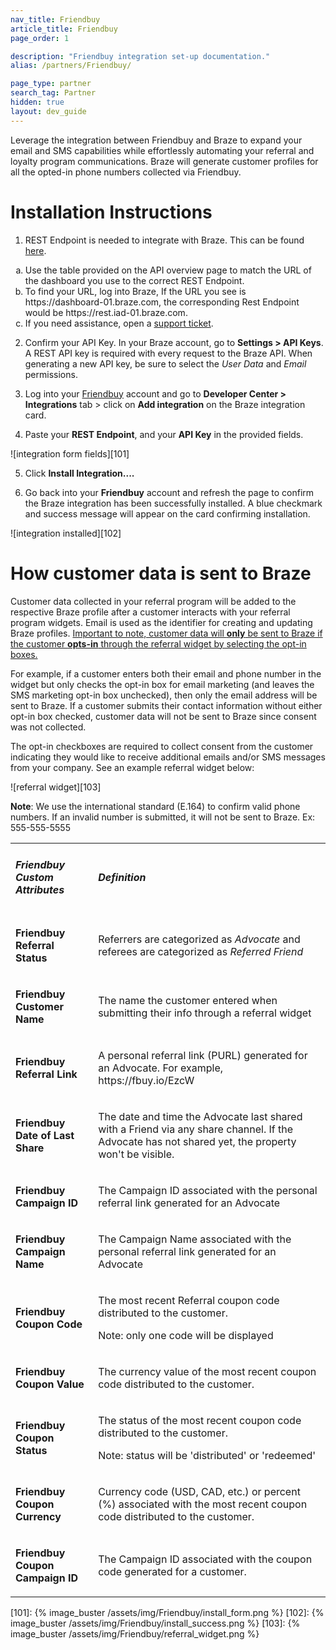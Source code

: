 ```yaml
---
nav_title: Friendbuy
article_title: Friendbuy
page_order: 1

description: "Friendbuy integration set-up documentation."
alias: /partners/Friendbuy/

page_type: partner
search_tag: Partner
hidden: true
layout: dev_guide
---
```


Leverage the integration between Friendbuy and Braze to expand your email and SMS capabilities while effortlessly automating your referral and loyalty program communications. Braze will generate customer profiles for all the opted-in phone numbers collected via Friendbuy.

# Installation Instructions

1. REST Endpoint is needed to integrate with Braze. This can be found [here][1].

<ol type="a">
<li>Use the table provided on the API overview page to match the URL of the dashboard you use to the correct REST Endpoint.</li>

<li>To find your URL, log into Braze, If the URL you see is https://dashboard-01.braze.com, the corresponding Rest Endpoint would be https://rest.iad-01.braze.com.</li>

<li>If you need assistance, open a <a href="https://www.braze.com/docs/braze_support/">support ticket</a>.</li>
</ol>

2. Confirm your API Key. In your Braze account, go to **Settings > API Keys**. A REST API key is required with every request to the Braze API. When generating a new API key, be sure to select the *User Data* and *Email* permissions.

3. Log into your [Friendbuy][3] account and go to **Developer Center > Integrations** tab > click on **Add integration** on the Braze integration card.

4. Paste your **REST Endpoint**, and your **API Key** in the provided fields.

![integration form fields][101]

5. Click **Install Integration....**

6. Go back into your **Friendbuy** account and refresh the page to confirm the Braze integration has been successfully installed. A blue checkmark and success message will appear on the card confirming installation.

![integration installed][102]

# How customer data is sent to Braze

Customer data collected in your referral program will be added to the respective Braze profile after a customer interacts with your referral program widgets. Email is used as the identifier for creating and updating Braze profiles. <u>Important to note, customer data will <b>only</b> be sent to Braze if the customer <b>opts-in</b> through the referral widget by selecting the opt-in boxes.</u>

For example, if a customer enters both their email and phone number in the widget but only checks the opt-in box for email marketing (and leaves the SMS marketing opt-in box unchecked), then only the email address will be sent to Braze. If a customer submits their contact information without either opt-in box checked, customer data will not be sent to Braze since consent was not collected.

The opt-in checkboxes are required to collect consent from the customer indicating they would like to receive additional emails and/or SMS messages from your company. See an example referral widget below:

![referral widget][103]

**Note**: We use the international standard (E.164) to confirm valid phone numbers. If an invalid number is submitted, it will not be sent to Braze. Ex: 555-555-5555


<table>

<tr>

<td><h5><strong>Friendbuy Custom Attributes</strong></h5></td>
<td><h5 id="definition"><strong>Definition</strong></h5></td>

</tr>

<tr>

<td><p><strong>Friendbuy Referral Status</strong></p></td>

<td><p>Referrers are categorized as <em>Advocate</em> and referees are categorized as <em>Referred Friend</em></p></td>

</tr>

<tr>

<td><p><strong>Friendbuy Customer Name</strong></p></td>

<td><p>The name the customer entered when submitting their info through a referral widget</p></td>

</tr>

<tr>

<td><p><strong>Friendbuy Referral Link</strong></p></td><td><p>A personal referral link (PURL) generated for an Advocate. For example, https://fbuy.io/EzcW</p></td>

</tr>

<tr>

<td><p><strong>Friendbuy Date of Last Share</strong></p></td><td><p>The date and time the Advocate last shared with a Friend via any share channel. If the Advocate has not shared yet, the property won't be visible.</p></td>

</tr>

<tr>


<td><p><strong>Friendbuy Campaign ID</strong></p></td>

<td><p>The Campaign ID associated with the personal referral link generated for an Advocate</p></td>

</tr>

<tr>

<td><p><strong>Friendbuy Campaign Name</strong></p></td>

<td><p>The Campaign Name associated with the personal referral link generated for an Advocate</p></td>

</tr>

<tr>

<td><p><strong>Friendbuy Coupon Code</strong></p></td>

<td><p>The most recent Referral coupon code distributed to the customer.</p><p>Note: only one code will be displayed</p></td>

</tr>

<tr>

<td><p><strong>Friendbuy Coupon Value</strong></p></td>

<td><p>The currency value of the most recent coupon code distributed to the customer.</p></td>

</tr>

<tr>

<td><p><strong>Friendbuy Coupon Status</strong></p></td>

<td><p>The status of the most recent coupon code distributed to the customer.</p><p>Note: status will be 'distributed' or 'redeemed'</p></td>

</tr>

<tr>

<td><p><strong>Friendbuy Coupon Currency</strong></p></td>

<td><p>Currency code (USD, CAD, etc.) or percent (%) associated with the most recent coupon code distributed to the customer.</p></td>

</tr>

<tr>

<td><p><strong>Friendbuy Coupon Campaign ID</strong></p></td>

<td><p>The Campaign ID associated with the coupon code generated for a customer.</p></td>

</tr>

</table>

[1]: https://www.braze.com/docs/api/basics/
[3]: https://retailer.friendbuy.io/

[101]: {% image_buster /assets/img/Friendbuy/install_form.png %}
[102]: {% image_buster /assets/img/Friendbuy/install_success.png %}
[103]: {% image_buster /assets/img/Friendbuy/referral_widget.png %}

